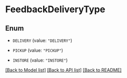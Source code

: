 # FeedbackDeliveryType

## Enum


* `DELIVERY` (value: `"DELIVERY"`)

* `PICKUP` (value: `"PICKUP"`)

* `INSTORE` (value: `"INSTORE"`)


[[Back to Model list]](../README.md#documentation-for-models) [[Back to API list]](../README.md#documentation-for-api-endpoints) [[Back to README]](../README.md)



